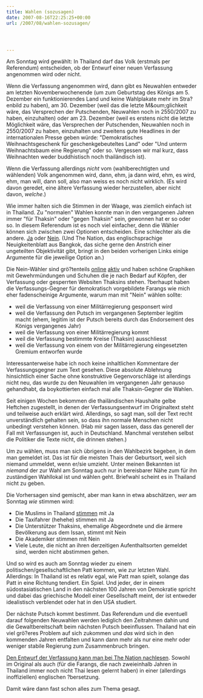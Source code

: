```yaml
---
title: Wahlen (sozusagen)
date: 2007-08-16T22:25:25+00:00
url: /2007/08/wahlen-sozusagen/




---
```

Am Sonntag wird gewählt: In Thailand darf das Volk (erstmals per Referendum) entscheiden, ob der Entwurf einer neuen Verfassung angenommen wird oder nicht.

Wenn die Verfassung angenommen wird, dann gibt es Neuwahlen entweder am letzten Novemberwochenende (um zum Geburtstag des Königs am 5. Dezember ein funktionierendes Land und keine Wahlplakate mehr im Stra?enbild zu haben), am 30. Dezember (weil das die letzte M&oum;glichkeit wäre, das Versprechen der Putschenden, Neuwahlen noch in 2550/2007 zu haben, einzuhalten) oder am 23. Dezember (weil es erstens nicht die letzte Möglichkeit wäre, das Versprechen der Putschenden, Neuwahlen noch in 2550/2007 zu haben, einzuhalten und zweitens gute Headlines in der internationalen Presse geben würde: "Demokratisches Weihnachtsgeschenk für geschenkgebeuteltes Land" oder "Und unterm Weihnachtsbaum eine Regierung" oder so. Vergessen wir mal kurz, dass Weihnachten weder buddhistisch noch thailändisch ist).

Wenn die Verfassung allerdings _nicht_ vom (wahlberechtigten und wählenden) Volk angenommen wird, dann, ehm, ja dann wird, ehm, es wird, ehm, man will, dann soll, also man weiss es noch nicht wirklich. (Es wird davon geredet, eine ältere Verfassung wieder herzustellen, aber nicht davon, _welche_.)

Wie immer halten sich die Stimmen in der Waage, was ziemlich einfach ist in Thailand. Zu "normalen" Wahlen konnte man in den vergangenen Jahren immer "für Thaksin" oder "gegen Thaksin" sein, gewonnen hat er so oder so. In diesem Referendum ist es noch viel einfacher, denn die Wähler können sich zwischen zwei Optionen entscheiden. Eine schlechter als die andere. [Ja][1] oder [Nein][2]. (Und The Nation, das englischsprachige Neuigkeitenblatt aus Bangkok, das siche gerne den Anstrich einer ungeteilten Objektivität gibt, bringt in den beiden vorherigen Links einige Argumente für die jeweilige Option an.)

Die Nein-Wähler sind grö?tenteils [online][3] [aktiv][4] und haben schöne Graphiken mit Gewehrmündungen und Schuhen die je nach Bedarf auf Köpfen, der Verfassung oder gesperrten Websiten Thaksins stehen. ?berhaupt haben die Verfassungs-Gegner für demokratisch vorgebildete Farangs wie mich eher fadenscheinige Argumente, warum man mit "Nein" wählen sollte:

* weil die Verfassung von einer Militärregierung gesponsert wird
* weil die Verfassung den Putsch im vergangenen September legitim macht (ehem, legitim ist der Putsch bereits durch das Endorsement des Königs vergangenes Jahr)
* weil die Verfassung von einer Militärregierung kommt
* weil die Verfassung bestimmte Kreise (Thaksin) ausschliesst
* weil die Verfassung von einem von der Militärregierung eingesetzten Gremium entworfen wurde

Interessanterweise habe ich noch keine inhaltlichen Kommentare der Verfassungsgegner zum Text gesehen. Diese absolute Ablehnung hinsichtlich einer Sache ohne konstruktive Gegenvorschläge ist allerdings nicht neu, das wurde zu den Neuwahlen im vergangenen Jahr genauso gehandhabt, da boykottierten einfach mal alle Thaksin-Gegner die Wahlen.

Seit einigen Wochen bekommen die thailändischen Haushalte gelbe Heftchen zugestellt, in denen der Verfassungsentwurf im Originaltext steht und teilweise auch erklärt wird. Allerdings, so sagt man, soll der Text recht unverständlich gehalten sein, so dass ihn normale Menschen nicht unbedingt verstehen können. (Hab mir sagen lassen, dass das generell der Fall mit Verfassungen ist, auch in Deutschland. Manchmal verstehen selbst die Politiker die Texte nicht, die drinnen stehen.)

Um zu wählen, muss man sich übrigens in den Wahlbezirk begeben, in dem man gemeldet ist. Das ist für die meisten Thais der Geburtsort, weil sich niemand ummeldet, wenn er/sie umzieht. Unter meinen Bekannten ist _niemand_ der zur Wahl am Sonntag auch nur in bereisbarer Nähe zum für ihn zuständigen Wahllokal ist und wählen geht. Briefwahl scheint es in Thailand nicht zu geben.

Die Vorhersagen sind gemischt, aber man kann in etwa abschätzen, _wer_ am Sonntag _wie_ stimmen wird:

* Die Muslims in Thailand [stimmen][5] mit Ja
* Die Taxifahrer (hehehe) stimmen mit Ja
* Die Unterstützer Thaksins, ehemalige Abgeordnete und die ärmere Bevölkerung aus dem Issan, stimmt mit Nein
* Die Akademiker stimmen mit Nein
* Viele Leute, die nicht an ihren derzeitigen Aufenthaltsorten gemeldet sind, werden nicht abstimmen gehen.

Und so wird es auch am Sonntag wieder zu einem politischen/gesellschaftlichen Patt kommen, wie zur letzten Wahl. Allerdings: In Thailand ist es relativ egal, wie Patt man spielt, solange das Patt in eine Richtung tendiert. Ein Spiel. Und jeder, der in einem südostasiatischen Land in den nächsten 100 Jahren von Demokratie spricht und dabei das griechische Modell einer Gesellschaft meint, der ist entweder idealistisch verblendet oder hat in den <span class="caps">USA</span> studiert.

Der nächste Putsch kommt bestimmt. Das Referendum und die eventuell darauf folgenden Neuwahlen werden lediglich den Zeitrahmen dahin und die Gewaltbereitschaft beim nächsten Putsch beeinflussen. Thailand hat ein viel grö?eres Problem auf sich zukommen und _das_ wird sich in den kommenden Jahren entfalten und kann dann mehr als nur eine mehr oder weniger stabile Regierung zum Zusammenbruch bringen.

[Den Entwurf der Verfassung kann man bei The Nation nachlesen][6]. Sowohl im Original als auch (für die Farangs, die nach zweieinhalb Jahren in Thailand immer noch nicht Thai lesen gelernt haben) in einer (allerdings inoffiziellen) englischen ?bersetzung.

Damit wäre dann fast schon alles zum Thema gesagt.

 [1]: http://www.nationmultimedia.com/2007/08/17/opinion/opinion_30045345.php
 [2]: http://www.nationmultimedia.com/2007/08/17/opinion/opinion_30045346.php
 [3]: http://www.flickr.com/photos/isriya/sets/72157601437745957/
 [4]: http://www.wevoteno.net/
 [5]: http://www.nationmultimedia.com/breakingnews/read.php?newsid=30045404
 [6]: http://www.nationmultimedia.com/2007/07/31/headlines/headlines_30043115.php
